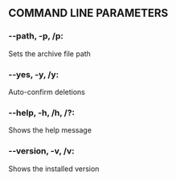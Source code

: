 ## COMMAND LINE PARAMETERS

### --path, -p, /p:

Sets the archive file path

### --yes, -y, /y:

Auto-confirm deletions

### --help, -h, /h, /?:

Shows the help message

### --version, -v, /v:

Shows the installed version